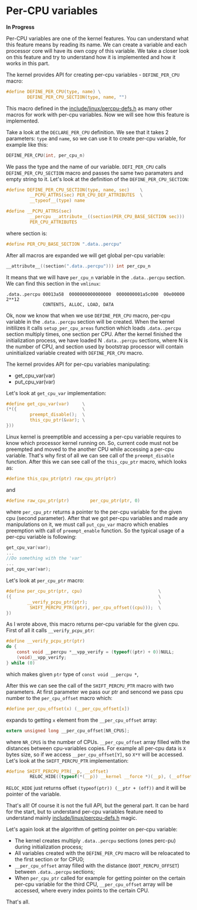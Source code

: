 Per-CPU variables
================================================================================

**In Progress**

Per-CPU variables are one of the kernel features. You can understand what this feature means by reading its name. We can create a variable and each processor core will have its own copy of this variable. We take a closer look on this feature and try to understand how it is implemented and how it works in this part.

The kernel provides API for creating per-cpu variables - `DEFINE_PER_CPU` macro:

```C
#define DEFINE_PER_CPU(type, name) \
        DEFINE_PER_CPU_SECTION(type, name, "")
```

This macro defined in the [include/linux/percpu-defs.h](https://github.com/torvalds/linux/blob/master/include/linux/percpu-defs.h) as many other macros for work with per-cpu variables. Now we will see how this feature is implemented.

Take a look at the `DECLARE_PER_CPU` definition. We see that it takes 2 parameters: `type` and `name`, so we can use it to create per-cpu variable, for example like this:

```C
DEFINE_PER_CPU(int, per_cpu_n)
```

We pass the type and the name of our variable. `DEFI_PER_CPU` calls `DEFINE_PER_CPU_SECTION` macro and passes the same two paramaters and empty string to it. Let's look at the definition of the `DEFINE_PER_CPU_SECTION`:

```C
#define DEFINE_PER_CPU_SECTION(type, name, sec)    \
         __PCPU_ATTRS(sec) PER_CPU_DEF_ATTRIBUTES  \
         __typeof__(type) name
```

```C
#define __PCPU_ATTRS(sec)                                                \
         __percpu __attribute__((section(PER_CPU_BASE_SECTION sec)))     \
         PER_CPU_ATTRIBUTES
```

where section is:

```C
#define PER_CPU_BASE_SECTION ".data..percpu"
```

After all macros are expanded we will get global per-cpu variable:

```C
__attribute__((section(".data..percpu"))) int per_cpu_n
```

It means that we will have `per_cpu_n` variable in the `.data..percpu` section. We can find this section in the `vmlinux`:

```
.data..percpu 00013a58  0000000000000000  0000000001a5c000  00e00000  2**12
              CONTENTS, ALLOC, LOAD, DATA
```

Ok, now we know that when we use `DEFINE_PER_CPU` macro, per-cpu variable in the `.data..percpu` section will be created. When the kernel initilizes it calls `setup_per_cpu_areas` function which loads `.data..percpu` section multiply times, one section per CPU. After the kernel finished the initialization process, we have loaded N `.data..percpu` sections, where N is the number of CPU, and section used by bootstrap processor will contain uninitialized variable created with `DEFINE_PER_CPU` macro.

The kernel provides API for per-cpu variables manipulating:

* get_cpu_var(var)
* put_cpu_var(var)


Let's look at `get_cpu_var` implementation:

```C
#define get_cpu_var(var)     \
(*({                         \
         preempt_disable();  \
         this_cpu_ptr(&var); \
}))
```

Linux kernel is preemptible and accessing a per-cpu variable requires to know which processor kernel running on. So, current code must not be preempted and moved to the another CPU while accessing a per-cpu variable. That's why first of all we can see call of the `preempt_disable` function. After this we can see call of the `this_cpu_ptr` macro, which looks as:

```C
#define this_cpu_ptr(ptr) raw_cpu_ptr(ptr)
```

and

```C
#define raw_cpu_ptr(ptr)        per_cpu_ptr(ptr, 0)
```

where `per_cpu_ptr` returns a pointer to the per-cpu variable for the given cpu (second parameter). After that we got per-cpu variables and made any manipulations on it, we must call `put_cpu_var` macro which enables preemption with call of `preempt_enable` function. So the typical usage of a per-cpu variable is following:

```C
get_cpu_var(var);
...
//Do something with the 'var'
...
put_cpu_var(var);
```

Let's look at `per_cpu_ptr` macro:

```C
#define per_cpu_ptr(ptr, cpu)                             \
({                                                        \
        __verify_pcpu_ptr(ptr);                           \
         SHIFT_PERCPU_PTR((ptr), per_cpu_offset((cpu)));  \
})
```

As I wrote above, this macro returns per-cpu variable for the given cpu. First of all it calls `__verify_pcpu_ptr`:

```C
#define __verify_pcpu_ptr(ptr)
do {
	const void __percpu *__vpp_verify = (typeof((ptr) + 0))NULL;
	(void)__vpp_verify; 
} while (0)
```

which makes given `ptr` type of `const void __percpu *`, 

After this we can see the call of the `SHIFT_PERCPU_PTR` macro with two parameters. At first parameter we pass our ptr and sencond we pass cpu number to the `per_cpu_offset` macro which:

```C
#define per_cpu_offset(x) (__per_cpu_offset[x])
```

expands to getting `x` element from the `__per_cpu_offset` array:


```C
extern unsigned long __per_cpu_offset[NR_CPUS];
```

where `NR_CPUS` is the number of CPUs. `__per_cpu_offset` array filled with the distances between cpu-variables copies. For example all per-cpu data is `X` bytes size, so if we access `__per_cpu_offset[Y]`, so `X*Y` will be accessed. Let's look at the `SHIFT_PERCPU_PTR` implementation:

```C
#define SHIFT_PERCPU_PTR(__p, __offset)                                 \
         RELOC_HIDE((typeof(*(__p)) __kernel __force *)(__p), (__offset))
```

`RELOC_HIDE` just returns offset `(typeof(ptr)) (__ptr + (off))` and it will be pointer of the variable.

That's all! Of course it is not the full API, but the general part. It can be hard for the start, but to understand per-cpu variables feature need to understand mainly [include/linux/percpu-defs.h](https://github.com/torvalds/linux/blob/master/include/linux/percpu-defs.h) magic.

Let's again look at the algorithm of getting pointer on per-cpu variable:

* The kernel creates multiply `.data..percpu` sections (ones perc-pu) during initialization process;
* All variables created with the `DEFINE_PER_CPU` macro will be reloacated to the first section or for CPU0;
* `__per_cpu_offset` array filled with the distance (`BOOT_PERCPU_OFFSET`) between `.data..percpu` sections;
* When `per_cpu_ptr` called for example for getting pointer on the certain per-cpu variable for the third CPU, `__per_cpu_offset` array will be accessed, where every index points to the certain CPU.

That's all.
